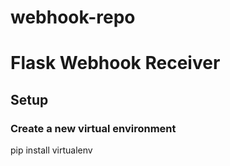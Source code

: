 # webhook-repo
# Flask Webhook Receiver

## Setup

### Create a new virtual environment

pip install virtualenv
